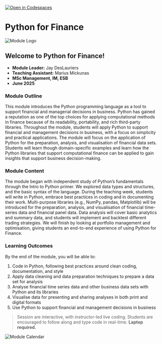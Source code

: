 [![Open in Codespaces](https://classroom.github.com/assets/launch-codespace-2972f46106e565e64193e422d61a12cf1da4916b45550586e14ef0a7c637dd04.svg)](https://classroom.github.com/open-in-codespaces?assignment_repo_id=19790538)
# Python for Finance

![Module Logo](assets/pyfi-logo.png)

## Welcome to Python for Finance! 

- **Module Leader:** Jay DesLauriers
- **Teaching Assistant:** Marius Mickunas
- **MSc Management, IM, ESB**
- **June 2025**

### Module Outline

This module introduces the Python programming language as a tool to support financial and managerial decisions in business. Python has gained a reputation as one of the top choices for applying computational methods in finance because of its readability, portability, and rich third-party libraries. Throughout the module, students will apply Python to support financial and management decisions in business, with a focus on simplicity and practical applications. The module will focus on the application of Python for the preparation, analysis, and visualisation of financial data sets. Students will learn though domain-specific examples and learn how the Python libraries that support computational finance can be applied to gain insights that support business decision-making.

### Module Content

The module began with independent study of Python’s fundamentals through the Intro to Python primer. We explored data types and structures, and the basic syntax of the language. During the teaching week, students will write in Python, embrace best practices in coding and in documenting their work. Multi-purpose libraries (e.g., NumPy, pandas, Matplotlib) will be introduced for the preparation, analysis, and visualisation of financial time-series data and financial panel data. Data analysis will cover basic analytics and summary data, and students will implement and backtest different trading strategies. We will finish by looking at portfolio management and optimisation, giving students an end-to-end experience of using Python for Finance.

### Learning Outcomes

By the end of the module, you will be able to:

1. Code in Python, following best practices around clean coding, documentation, and style
2. Apply data cleaning and data preparation techniques to prepare a data set for analysis
3. Analyse financial time series data and other business data sets with Python and its libraries
4. Visualise data for presenting and sharing analyses in both print and digital formats
5. Use Python to support financial and management decisions in business


> Session are interactive, with instructor-led live coding. Students are encouraged to follow along and type code in real-time. **Laptop required.**


![Module Calendar](assets/calendar.png)